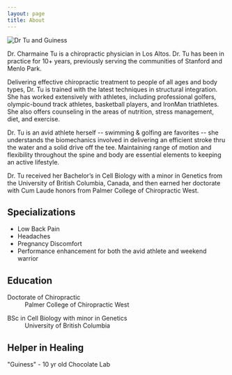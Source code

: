 ```yaml
---
layout: page
title: About
---
```


![Dr Tu and Guiness](http://www.drctu.com/Dr._Charmaine_L._Tu-Chiropractic_Physician/Profile_files/shapeimage_1.jpg)

Dr. Charmaine Tu is a chiropractic physician in Los Altos.  Dr. Tu has been in practice for 10+ years, previously serving the communities of Stanford and Menlo Park.

Delivering effective chiropractic treatment to people of all ages and body types, Dr. Tu is trained with the latest techniques in structural integration.  She has worked extensively with athletes, including professional golfers, olympic-bound track athletes, basketball players, and IronMan triathletes.  She also offers counseling in the areas of nutrition, stress management, diet, and exercise. 

Dr. Tu is an avid athlete herself -- swimming & golfing are favorites -- she understands the biomechanics involved in delivering an efficient stroke thru the water and a solid drive off the tee.   Maintaining range of motion and flexibility throughout the spine and body are essential elements to keeping an active lifestyle.

Dr. Tu received her Bachelor’s in Cell Biology with a minor in Genetics from the University of British Columbia, Canada, and then earned her doctorate with Cum Laude honors from Palmer College of Chiropractic West.

## Specializations
- Low Back Pain
- Headaches
- Pregnancy Discomfort
- Performance enhancement for both the avid athlete and weekend warrior

## Education
<dl>
  <dt>Doctorate of Chiropractic</dt>
  <dd>Palmer College of Chiropractic West</dd>
</dl>
<dl>
  <dt>BSc in Cell Biology with minor in Genetics</dt>
  <dd>University of British Columbia</dd>
</dl>

## Helper in Healing
"Guiness" - 10 yr old Chocolate Lab
